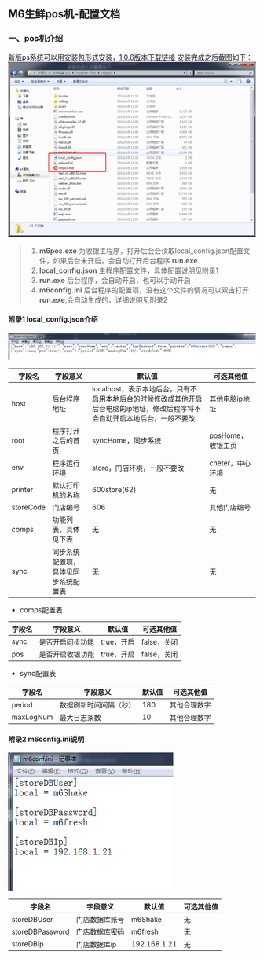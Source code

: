 ## M6生鲜pos机-配置文档

### 一、pos机介绍

新版ps系统可以用安装包形式安装，[1.0.6版本下载链接](http://shake.m6fresh.com/m6pos/releases/1.0.6/win32-setup/m6pos-1.0.6.exe)
安装完成之后截图如下：
![](../assets/screenshot/20180409104003.png)
> 1. **m6pos.exe** 为收银主程序，打开后会会读取local_config.json配置文件，如果后台未开启，会自动打开后台程序 **run.exe**  
> 1. **local_config.json** 主程序配置文件，具体配置说明见附录1
> 2. **run.exe** 后台程序，会自动开启，也可以手动开启
> 3. **m6config.ini** 后台程序的配置项，没有这个文件的情况可以双击打开**run.exe**,会自动生成的，详细说明见附录2


#### 附录1 local_config.json介绍

![截图](../assets/screenshot/20180409112130.png)

字段名|字段意义|默认值|可选其他值
---|---|---|---
host|后台程序地址|localhost，表示本地后台，只有不启用本地后台的时候修改成其他开启后台电脑的ip地址，修改后程序将不会自动开启本地后台，一般不要改|其他电脑ip地址
root|程序打开之后的首页|syncHome，同步系统|posHome，收银主页
env|程序运行环境|store，门店环境，一般不要改|cneter，中心环境
printer|默认打印机的名称|600store(62)|无
storeCode|门店编号|606|其他门店编号
comps|功能列表，具体见下表|无|无
sync|同步系统配置项，具体见同步系统配置表|无|无

- comps配置表

字段名|字段意义|默认值|可选其他值
---|---|---|---
sync|是否开启同步功能|true，开启|false，关闭
pos|是否开启收银功能|true，开启|false，关闭

- sync配置表

字段名|字段意义|默认值|可选其他值
---|---|---|---
period|数据刷新时间间隔（秒）|180|其他合理数字
maxLogNum|最大日志条数|10|其他合理数字

#### 附录2 m6config.ini说明

![截图](../assets/screenshot/20180409111702.png)

字段名|字段意义|默认值|可选其他值
---|---|---|---
storeDBUser|门店数据库账号|m6Shake|无
storeDBPassword|门店数据库密码|m6fresh|无
storeDBIp|门店数据库ip|192.168.1.21|无